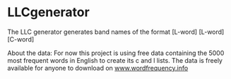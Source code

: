# LLCgenerator
The LLC generator generates band names of the format [L-word] [L-word] [C-word]

About the data: 
For now this project is using free data containing the 5000 most frequent words in English to create its c and l lists. The data is freely available for anyone to download on www.wordfrequency.info

